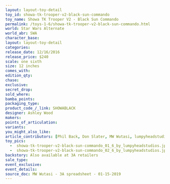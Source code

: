 ```yaml
---
layout: layout-toy-detail 
toy_id: showa-tk-trooper-v2-black-sun-commando
toy_name: Showa TK Trooper V2 - Black Sun Commando
permalink: /toys-1-6/showa-tk-trooper-v2-black-sun-commando.html
world: Star Wars Alternate
world_abr: SWA
character_base: 
layout: layout-toy-detail
categories: 
release_date: 12/16/2016
release_price: $240 
scale: one sixth
size: 12 inches
comes_with: 
edition_qty: 
chase: 
exclusive: 
secret_drop: 
sold_where: 
bamba_points: 
packaging_type: 
product_code_/_link: SHOWABLACK
designer: Ashley Wood
makers: 
points_of_articulation: 
variants: 
you_might_also_like: 
article_contributors: [Phil Back, Don Slater, MW Wutasi, lumpyheadstudios]
toy_pics: 
  -  showa-tk-trooper-v2-black-sun-commando_01_6_by_lumpyheadstudios.jpg
  -  showa-tk-trooper-v2-black-sun-commando_02_6_by_lumpyheadstudios.jpg
backstory: Also available at 3A retailers
sale_type: 
event_exclusive: 
event_details: 
source_doc: MW Wutasi - 3A spreadsheet - 01-15-2019
---
```

